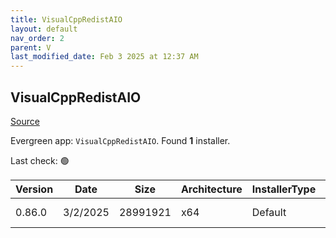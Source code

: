 ```yaml
---
title: VisualCppRedistAIO
layout: default
nav_order: 2
parent: V
last_modified_date: Feb 3 2025 at 12:37 AM
---
```


## VisualCppRedistAIO

[Source](https://github.com/abbodi1406/vcredist)

Evergreen app: `VisualCppRedistAIO`. Found **1** installer.

Last check: 🟢

| Version | Date     | Size     | Architecture | InstallerType | Type | URI                                                                                                                                                                                                        |
| ------- | -------- | -------- | ------------ | ------------- | ---- | ---------------------------------------------------------------------------------------------------------------------------------------------------------------------------------------------------------- |
| 0.86.0  | 3/2/2025 | 28991921 | x64          | Default       | zip  | [https://github.com/abbodi1406/vcredist/releases/download/v0.86.0/VisualCppRedist_AIO_x86_x64_86.zip](https://github.com/abbodi1406/vcredist/releases/download/v0.86.0/VisualCppRedist_AIO_x86_x64_86.zip) |
